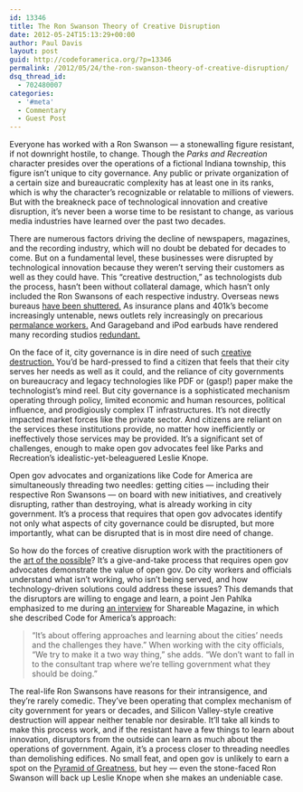 ```yaml
---
id: 13346
title: The Ron Swanson Theory of Creative Disruption
date: 2012-05-24T15:13:29+00:00
author: Paul Davis
layout: post
guid: http://codeforamerica.org/?p=13346
permalink: /2012/05/24/the-ron-swanson-theory-of-creative-disruption/
dsq_thread_id:
  - 702480007
categories:
  - '#meta'
  - Commentary
  - Guest Post
---
```

Everyone has worked with a Ron Swanson — a stonewalling figure resistant, if not downright hostile, to change. Though the _Parks and Recreation_ character presides over the operations of a fictional Indiana township, this figure isn’t unique to city governance. Any public or private organization of a certain size and bureaucratic complexity has at least one in its ranks, which is why the character’s recognizable or relatable to millions of viewers. But with the breakneck pace of technological innovation and creative disruption, it’s never been a worse time to be resistant to change, as various media industries have learned over the past two decades.

There are numerous factors driving the decline of newspapers, magazines, and the recording industry, which will no doubt be debated for decades to come. But on a fundamental level, these businesses were disrupted by technological innovation because they weren’t serving their customers as well as they could have. This “creative destruction,” as technologists dub the process, hasn’t been without collateral damage, which hasn’t only included the Ron Swansons of each respective industry. Overseas news bureaus <a href="http://www.ajr.org/article.asp?id=4985" target="_blank">have been shuttered.</a> As insurance plans and 401k’s become increasingly untenable, news outlets rely increasingly on precarious <a href="http://www.thefiscaltimes.com/Articles/2011/01/02/Permalancing-The-New-Disposable-Workforce.aspx#page1" target="_blank">permalance workers.</a> And Garageband and iPod earbuds have rendered many recording studios <a href="http://articles.latimes.com/2009/oct/13/business/fi-smallbiz-studios13" target="_blank">redundant.</a>

On the face of it, city governance is in dire need of such <a href="http://codeforamerica.org/2012/02/07/up-for-your-discussion-themes-for-the-year/" target="_blank">creative destruction.</a> You’d be hard-pressed to find a citizen that feels that their city serves her needs as well as it could, and the reliance of city governments on bureaucracy and legacy technologies like PDF or (gasp!) paper make the technologist’s mind reel. But city governance is a sophisticated mechanism operating through policy, limited economic and human resources, political influence, and prodigiously complex IT infrastructures. It’s not directly impacted market forces like the private sector. And citizens are reliant on the services these institutions provide, no matter how inefficiently or ineffectively those services may be provided. It’s a significant set of challenges, enough to make open gov advocates feel like Parks and Recreation’s idealistic-yet-beleaguered Leslie Knope.

Open gov advocates and organizations like Code for America are simultaneously threading two needles: getting cities — including their respective Ron Swansons — on board with new initiatives, and creatively disrupting, rather than destroying, what is already working in city government. It’s a process that requires that open gov advocates identify not only what aspects of city governance could be disrupted, but more importantly, what can be disrupted that is in most dire need of change.

So how do the forces of creative disruption work with the practitioners of the <a href="http://www.quotationspage.com/quote/24903.html" target="_blank">art of the possible</a>? It’s a give-and-take process that requires open gov advocates demonstrate the value of open gov. Do city workers and officials understand what isn’t working, who isn’t being served, and how technology-driven solutions could address these issues? This demands that the disruptors are willing to engage and learn, a point Jen Pahlka emphasized to me during <a href="http://www.shareable.net/blog/code-for-americas-vision-for-peer-to-peer-city-government" target="_blank">an interview</a> for Shareable Magazine, in which she described Code for America’s approach:

> “It’s about offering approaches and learning about the cities’ needs and the challenges they have.” When working with the city officials, “We try to make it a two way thing,” she adds. “We don’t want to fall in to the consultant trap where we’re telling government what they should be doing.”

The real-life Ron Swansons have reasons for their intransigence, and they’re rarely comedic. They’ve been operating that complex mechanism of city government for years or decades, and Silicon Valley-style creative destruction will appear neither tenable nor desirable. It’ll take all kinds to make this process work, and if the resistant have a few things to learn about innovation, disruptors from the outside can learn as much about the operations of government. Again, it’s a process closer to threading needles than demolishing edifices. No small feat, and open gov is unlikely to earn a spot on the <a href="http://parksandrecreation.wikia.com/wiki/Ron_Swanson's_Pyramid_of_Greatness" target="_blank">Pyramid of Greatness</a>, but hey — even the stone-faced Ron Swanson will back up Leslie Knope when she makes an undeniable case.
